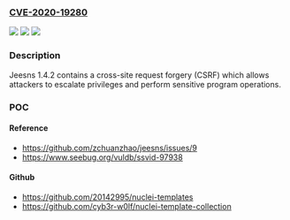 ### [CVE-2020-19280](https://cve.mitre.org/cgi-bin/cvename.cgi?name=CVE-2020-19280)
![](https://img.shields.io/static/v1?label=Product&message=n%2Fa&color=blue)
![](https://img.shields.io/static/v1?label=Version&message=n%2Fa&color=blue)
![](https://img.shields.io/static/v1?label=Vulnerability&message=n%2Fa&color=brighgreen)

### Description

Jeesns 1.4.2 contains a cross-site request forgery (CSRF) which allows attackers to escalate privileges and perform sensitive program operations.

### POC

#### Reference
- https://github.com/zchuanzhao/jeesns/issues/9
- https://www.seebug.org/vuldb/ssvid-97938

#### Github
- https://github.com/20142995/nuclei-templates
- https://github.com/cyb3r-w0lf/nuclei-template-collection

